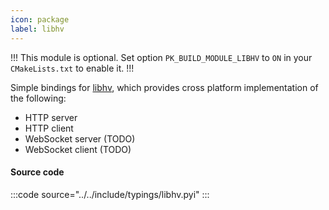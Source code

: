 ```yaml
---
icon: package
label: libhv
---
```


!!!
This module is optional. Set option `PK_BUILD_MODULE_LIBHV` to `ON` in your `CMakeLists.txt` to enable it.
!!!

Simple bindings for [libhv](https://github.com/ithewei/libhv), which provides cross platform implementation of the following:
+ HTTP server
+ HTTP client
+ WebSocket server (TODO)
+ WebSocket client (TODO)

#### Source code

:::code source="../../include/typings/libhv.pyi" :::
